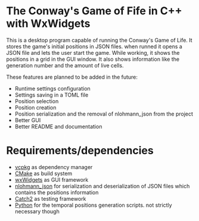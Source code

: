 # The Conway's Game of Fife in C++ with WxWidgets

This is a desktop program capable of running the Conway's Game of Life. It 
stores the game's initial positions in JSON files. when runned it opens a JSON
file and lets the user start the game. While working, it shows the positions in
a grid in the GUI window. It also shows information like the generation number 
and the amount of live cells.

These features are planned to be added in the future:
- Runtime settings configuration
- Settings saving in a TOML file
- Position selection
- Position creation
- Position serialization and the removal of nlohmann_json from the project
- Better GUI
- Better README and documentation

# Requirements/dependencies
- [vcpkg](https://vcpkg.io/) as dependency manager
- [CMake](https://cmake.org/) as build system
- [wxWidgets](https://www.wxwidgets.org) as GUI framework
- [nlohmann_json](https://github.com/nlohmann/json) for serialization and
  deserialization of JSON files which contains the positions information
- [Catch2](https://github.com/catchorg/Catch2) as testing framework
- [Python](https://www.python.org/) for the temporal positions generation 
  scripts. not strictly necessary though